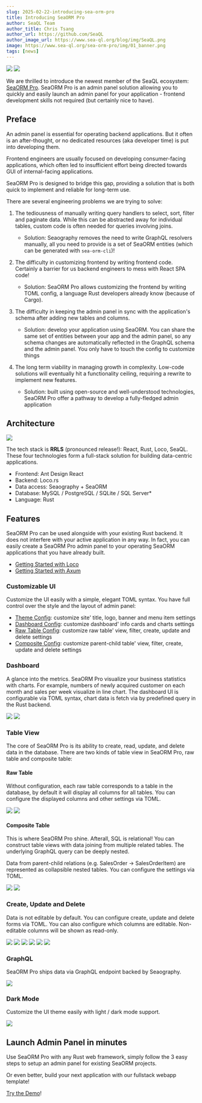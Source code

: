 ```yaml
---
slug: 2025-02-22-introducing-sea-orm-pro
title: Introducing SeaORM Pro
author: SeaQL Team
author_title: Chris Tsang
author_url: https://github.com/SeaQL
author_image_url: https://www.sea-ql.org/blog/img/SeaQL.png
image: https://www.sea-ql.org/sea-orm-pro/img/01_banner.png
tags: [news]
---
```


<img src="https://www.sea-ql.org/sea-orm-pro/img/01_banner.png#light" />
<img src="https://www.sea-ql.org/sea-orm-pro/img/01_banner_dark.png#dark" />

We are thrilled to introduce the newest member of the SeaQL ecosystem: [SeaORM Pro](https://www.sea-ql.org/sea-orm-pro/). SeaORM Pro is an admin panel solution allowing you to quickly and easily launch an admin panel for your application - frontend development skills not required (but certainly nice to have).

## Preface

An admin panel is essential for operating backend applications. But it often is an after-thought, or no dedicated resources (aka developer time) is put into developing them.

Frontend engineers are usually focused on developing consumer-facing applications, which often led to insufficient effort being directed towards GUI of internal-facing applications.

SeaORM Pro is designed to bridge this gap, providing a solution that is both quick to implement and reliable for long-term use.

There are several engineering problems we are trying to solve:

1. The tediousness of manually writing query handlers to select, sort, filter and paginate data. While this can be abstracted away for individual tables, custom code is often needed for queries involving joins.
    + Solution: Seaography removes the need to write GraphQL resolvers manually, all you need to provide is a set of SeaORM entities (which can be generated with `sea-orm-cli`)!

2. The difficulty in customizing frontend by writing frontend code. Certainly a barrier for us backend engineers to mess with React SPA code!
    + Solution: SeaORM Pro allows customizing the frontend by writing TOML config, a language Rust developers already know (because of Cargo).

3. The difficulty in keeping the admin panel in sync with the application's schema after adding new tables and columns.
    + Solution: develop your application using SeaORM. You can share the same set of entities between your app and the admin panel, so any schema changes are automatically reflected in the GraphQL schema and the admin panel. You only have to touch the config to customize things

4. The long term viability in managing growth in complexity. Low-code solutions will eventually hit a functionality ceiling, requiring a rewrite to implement new features.
    + Solution: built using open-source and well-understood technologies, SeaORM Pro offer a pathway to develop a fully-fledged admin application

## Architecture

<img src="https://www.sea-ql.org/sea-orm-pro/img/SeaORM%20Pro%20Architecture.png" className="dark-mode" />

The tech stack is **RRLS** (pronounced release!): React, Rust, Loco, SeaQL. These four technologies form a full-stack solution for building data-centric applications.

+ Frontend: Ant Design React
+ Backend: Loco.rs
+ Data access: Seaography + SeaORM
+ Database: MySQL / PostgreSQL / SQLite / SQL Server*
+ Language: Rust

## Features

SeaORM Pro can be used alongside with your existing Rust backend. It does not interfere with your active application in any way. In fact, you can easily create a SeaORM Pro admin panel to your operating SeaORM applications that you have already built.

+ [Getting Started with Loco](https://www.sea-ql.org/sea-orm-pro/docs/install-and-config/getting-started-loco/)
+ [Getting Started with Axum](https://www.sea-ql.org/sea-orm-pro/docs/install-and-config/getting-started-axum/)

### Customizable UI

Customize the UI easily with a simple, elegant TOML syntax. You have full control over the style and the layout of admin panel:

+ [Theme Config](https://www.sea-ql.org/sea-orm-pro/docs/site-config/theme/): customize site' title, logo, banner and menu item settings
+ [Dashboard Config](https://www.sea-ql.org/sea-orm-pro/docs/site-config/dashboard/): customize dashboard' info cards and charts settings
+ [Raw Table Config](https://www.sea-ql.org/sea-orm-pro/docs/raw-table-config/overview/): customize raw table' view, filter, create, update and delete settings
+ [Composite Config](https://www.sea-ql.org/sea-orm-pro/docs/composite-table-config/overview/): customize parent-child table' view, filter, create, update and delete settings

### Dashboard

A glance into the metrics. SeaORM Pro visualize your business statistics with charts. For example, numbers of newly acquired customer on each month and sales per week visualize in line chart. The dashboard UI is configurable via TOML syntax, chart data is fetch via by predefined query in the Rust backend.

<img src="https://www.sea-ql.org/sea-orm-pro/img/01_banner.png#light" />
<img src="https://www.sea-ql.org/sea-orm-pro/img/01_banner_dark.png#dark" />

### Table View

The core of SeaORM Pro is its ability to create, read, update, and delete data in the database. There are two kinds of table view in SeaORM Pro, raw table and composite table:

#### Raw Table

Without configuration, each raw table corresponds to a table in the database, by default it will display all columns for all tables. You can configure the displayed columns and other settings via TOML.

<img src="https://www.sea-ql.org/sea-orm-pro/img/raw-table-config-table-column.png#light" />
<img src="https://www.sea-ql.org/sea-orm-pro/img/raw-table-config-table-column-dark.png#dark" />

#### Composite Table

This is where SeaORM Pro shine. Afterall, SQL is relational! You can construct table views with data joining from multiple related tables. The underlying GraphQL query can be deeply nested.

Data from parent-child relations (e.g. SalesOrder -> SalesOrderItem) are represented as collapsible nested tables. You can configure the settings via TOML.

<img src="https://www.sea-ql.org/sea-orm-pro/img/composite-table-config-child-table.png#light" />
<img src="https://www.sea-ql.org/sea-orm-pro/img/composite-table-config-child-table-dark.png#dark" />

### Create, Update and Delete

Data is not editable by default. You can configure create, update and delete forms via TOML. You can also configure which columns are editable. Non-editable columns will be shown as read-only.

<img src="https://www.sea-ql.org/sea-orm-pro/img/raw-table-config-table-create.png#light" />
<img src="https://www.sea-ql.org/sea-orm-pro/img/raw-table-config-table-create-dark.png#dark" />

<img src="https://www.sea-ql.org/sea-orm-pro/img/raw-table-config-table-update.png#light" />
<img src="https://www.sea-ql.org/sea-orm-pro/img/raw-table-config-table-update-dark.png#dark" />

<img src="https://www.sea-ql.org/sea-orm-pro/img/raw-table-config-table-delete.png#light" />
<img src="https://www.sea-ql.org/sea-orm-pro/img/raw-table-config-table-delete-dark.png#dark" />

### GraphQL

SeaORM Pro ships data via GraphQL endpoint backed by Seaography.

<img src="https://www.sea-ql.org/sea-orm-pro/img/06_graphql_api.png" />

### Dark Mode

Customize the UI theme easily with light / dark mode support.

<img src="https://www.sea-ql.org/sea-orm-pro/img/07_dark_mode.png" />

## Launch Admin Panel in minutes

Use SeaORM Pro with any Rust web framework, simply follow the 3 easy steps to setup an admin panel for existing SeaORM projects.

Or even better, build your next application with our fullstack webapp template!

[Try the Demo](https://sea-orm-pro-demo.sea-ql.org/admin/)!
